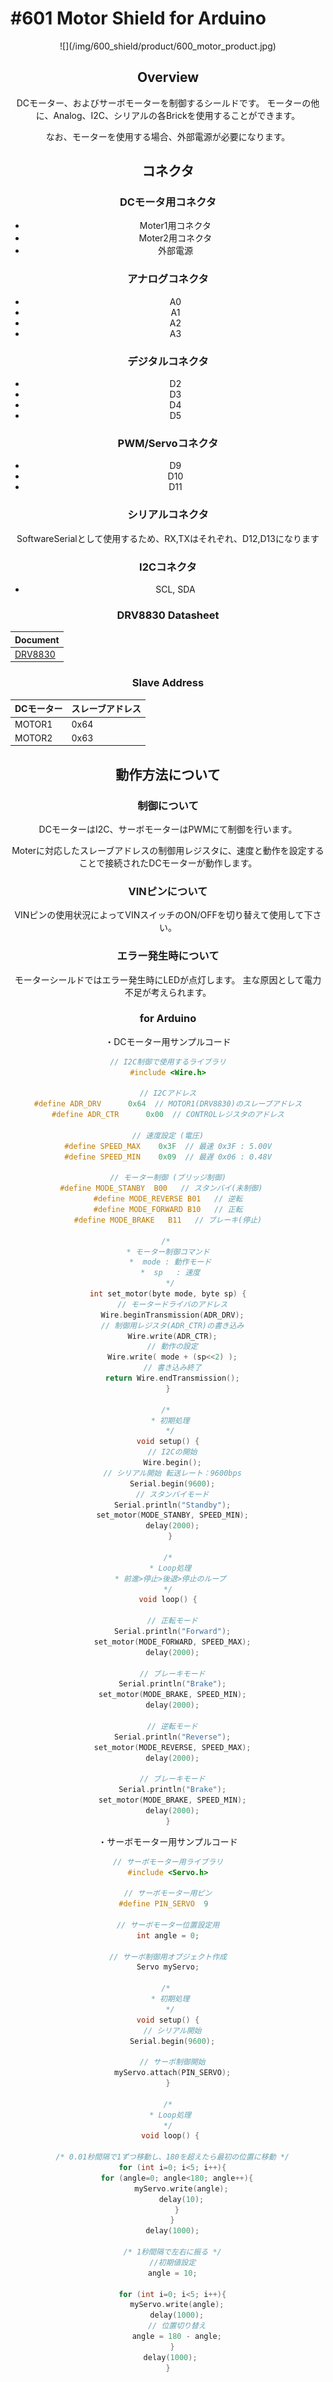 # #601 Motor Shield for Arduino

<center>![](/img/600_shield/product/600_motor_product.jpg)
<!--COLORME-->

## Overview
DCモーター、およびサーボモーターを制御するシールドです。
モーターの他に、Analog、I2C、シリアルの各Brickを使用することができます。

なお、モーターを使用する場合、外部電源が必要になります。

## コネクタ

### DCモータ用コネクタ
- Moter1用コネクタ
- Moter2用コネクタ
- 外部電源

### アナログコネクタ
- A0
- A1
- A2
- A3

### デジタルコネクタ
- D2
- D3
- D4
- D5

### PWM/Servoコネクタ
- D9
- D10
- D11

### シリアルコネクタ
SoftwareSerialとして使用するため、RX,TXはそれぞれ、D12,D13になります

### I2Cコネクタ
- SCL, SDA

### DRV8830 Datasheet
| Document |
| -- |
| [DRV8830](http://www.tij.co.jp/jp/lit/ds/symlink/drv8830.pdf)|

### Slave Address
| DCモーター | スレーブアドレス |
| -- | -- |
| MOTOR1 | 0x64 |
| MOTOR2 | 0x63 |

## 動作方法について
### 制御について
DCモーターはI2C、サーボモーターはPWMにて制御を行います。

Moterに対応したスレーブアドレスの制御用レジスタに、速度と動作を設定することで接続されたDCモーターが動作します。

### VINピンについて
VINピンの使用状況によってVINスイッチのON/OFFを切り替えて使用して下さい。

### エラー発生時について
モーターシールドではエラー発生時にLEDが点灯します。
主な原因として電力不足が考えられます。

### for Arduino
・DCモーター用サンプルコード
```c
// I2C制御で使用するライブラリ
#include <Wire.h>

// I2Cアドレス
#define ADR_DRV      0x64  // MOTOR1(DRV8830)のスレーブアドレス
#define ADR_CTR      0x00  // CONTROLレジスタのアドレス

// 速度設定 (電圧)
#define SPEED_MAX    0x3F  // 最速 0x3F : 5.00V
#define SPEED_MIN    0x09  // 最遅 0x06 : 0.48V

// モーター制御 (ブリッジ制御)
#define MODE_STANBY  B00   // スタンバイ(未制御)   
#define MODE_REVERSE B01   // 逆転
#define MODE_FORWARD B10   // 正転
#define MODE_BRAKE   B11   // ブレーキ(停止)

/* 
 * モーター制御コマンド 
 *  mode : 動作モード
 *  sp   : 速度
 */
int set_motor(byte mode, byte sp) {
  // モータードライバのアドレス
  Wire.beginTransmission(ADR_DRV);
  // 制御用レジスタ(ADR_CTR)の書き込み
  Wire.write(ADR_CTR);
  // 動作の設定
  Wire.write( mode + (sp<<2) );
  // 書き込み終了
  return Wire.endTransmission();
}

/* 
 * 初期処理
 */
void setup() {
  // I2Cの開始
  Wire.begin();
  // シリアル開始 転送レート：9600bps
  Serial.begin(9600);
  // スタンバイモード
  Serial.println("Standby");
  set_motor(MODE_STANBY, SPEED_MIN);
  delay(2000);
 }

/*
 * Loop処理
 * 前進>停止>後退>停止のループ
 */ 
void loop() {

  // 正転モード
  Serial.println("Forward");
  set_motor(MODE_FORWARD, SPEED_MAX);
  delay(2000);

  // ブレーキモード
  Serial.println("Brake");
  set_motor(MODE_BRAKE, SPEED_MIN);
  delay(2000);

  // 逆転モード
  Serial.println("Reverse");
  set_motor(MODE_REVERSE, SPEED_MAX);
  delay(2000);

  // ブレーキモード
  Serial.println("Brake");
  set_motor(MODE_BRAKE, SPEED_MIN);
  delay(2000);
}
```

・サーボモーター用サンプルコード
```c
// サーボモーター用ライブラリ
#include <Servo.h>

// サーボモーター用ピン
#define PIN_SERVO  9  

// サーボモーター位置設定用
int angle = 0;

// サーボ制御用オブジェクト作成
Servo myServo;

/* 
 * 初期処理
 */
void setup() {
  // シリアル開始
  Serial.begin(9600);

  // サーボ制御開始
  myServo.attach(PIN_SERVO);
}

/*
 * Loop処理
 */ 
 void loop() {

  /* 0.01秒間隔で1ずつ移動し、180を超えたら最初の位置に移動 */
  for (int i=0; i<5; i++){
    for (angle=0; angle<180; angle++){
      myServo.write(angle);
      delay(10);
    }
  }
  delay(1000);
  
  /* 1秒間隔で左右に振る */
  //初期値設定
  angle = 10;
  
  for (int i=0; i<5; i++){
    myServo.write(angle);
    delay(1000);
    // 位置切り替え
    angle = 180 - angle;
  }
  delay(1000); 
}
```
